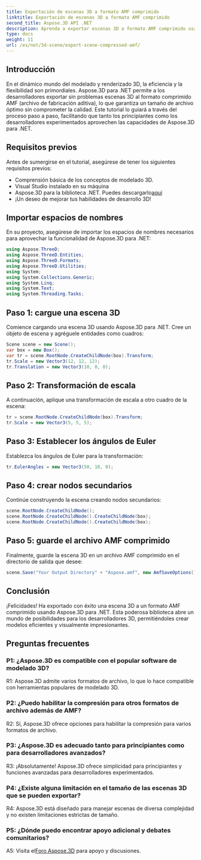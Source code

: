 ```yaml
---
title: Exportación de escenas 3D a formato AMF comprimido
linktitle: Exportación de escenas 3D a formato AMF comprimido
second_title: Aspose.3D API .NET
description: Aprenda a exportar escenas 3D a formato AMF comprimido usando Aspose.3D para .NET. Mejore sus habilidades de desarrollo con esta guía paso a paso.
type: docs
weight: 11
url: /es/net/3d-scene/export-scene-compressed-amf/
---
```

## Introducción

En el dinámico mundo del modelado y renderizado 3D, la eficiencia y la flexibilidad son primordiales. Aspose.3D para .NET permite a los desarrolladores exportar sin problemas escenas 3D al formato comprimido AMF (archivo de fabricación aditiva), lo que garantiza un tamaño de archivo óptimo sin comprometer la calidad. Este tutorial lo guiará a través del proceso paso a paso, facilitando que tanto los principiantes como los desarrolladores experimentados aprovechen las capacidades de Aspose.3D para .NET.

## Requisitos previos

Antes de sumergirse en el tutorial, asegúrese de tener los siguientes requisitos previos:

- Comprensión básica de los conceptos de modelado 3D.
- Visual Studio instalado en su máquina
-  Aspose.3D para la biblioteca .NET. Puedes descargarlo[aquí](https://releases.aspose.com/3d/net/)
- ¡Un deseo de mejorar tus habilidades de desarrollo 3D!

## Importar espacios de nombres

En su proyecto, asegúrese de importar los espacios de nombres necesarios para aprovechar la funcionalidad de Aspose.3D para .NET:

```csharp
using Aspose.ThreeD;
using Aspose.ThreeD.Entities;
using Aspose.ThreeD.Formats;
using Aspose.ThreeD.Utilities;
using System;
using System.Collections.Generic;
using System.Linq;
using System.Text;
using System.Threading.Tasks;
```

## Paso 1: cargue una escena 3D

Comience cargando una escena 3D usando Aspose.3D para .NET. Cree un objeto de escena y agréguele entidades como cuadros:

```csharp
Scene scene = new Scene();
var box = new Box();
var tr = scene.RootNode.CreateChildNode(box).Transform;
tr.Scale = new Vector3(12, 12, 12);
tr.Translation = new Vector3(10, 0, 0);
```

## Paso 2: Transformación de escala

A continuación, aplique una transformación de escala a otro cuadro de la escena:

```csharp
tr = scene.RootNode.CreateChildNode(box).Transform;
tr.Scale = new Vector3(5, 5, 5);
```

## Paso 3: Establecer los ángulos de Euler

Establezca los ángulos de Euler para la transformación:

```csharp
tr.EulerAngles = new Vector3(50, 10, 0);
```

## Paso 4: crear nodos secundarios

Continúe construyendo la escena creando nodos secundarios:

```csharp
scene.RootNode.CreateChildNode();
scene.RootNode.CreateChildNode().CreateChildNode(box);
scene.RootNode.CreateChildNode().CreateChildNode(box);
```

## Paso 5: guarde el archivo AMF comprimido

Finalmente, guarde la escena 3D en un archivo AMF comprimido en el directorio de salida que desee:

```csharp
scene.Save("Your Output Directory" + "Aspose.amf", new AmfSaveOptions() { EnableCompression = false });
```

## Conclusión

¡Felicidades! Ha exportado con éxito una escena 3D a un formato AMF comprimido usando Aspose.3D para .NET. Esta poderosa biblioteca abre un mundo de posibilidades para los desarrolladores 3D, permitiéndoles crear modelos eficientes y visualmente impresionantes.

## Preguntas frecuentes

### P1: ¿Aspose.3D es compatible con el popular software de modelado 3D?

R1: Aspose.3D admite varios formatos de archivo, lo que lo hace compatible con herramientas populares de modelado 3D.

### P2: ¿Puedo habilitar la compresión para otros formatos de archivo además de AMF?

R2: Sí, Aspose.3D ofrece opciones para habilitar la compresión para varios formatos de archivo.

### P3: ¿Aspose.3D es adecuado tanto para principiantes como para desarrolladores avanzados?

R3: ¡Absolutamente! Aspose.3D ofrece simplicidad para principiantes y funciones avanzadas para desarrolladores experimentados.

### P4: ¿Existe alguna limitación en el tamaño de las escenas 3D que se pueden exportar?

R4: Aspose.3D está diseñado para manejar escenas de diversa complejidad y no existen limitaciones estrictas de tamaño.

### P5: ¿Dónde puedo encontrar apoyo adicional y debates comunitarios?

A5: Visita el[Foro Aspose.3D](https://forum.aspose.com/c/3d/18) para apoyo y discusiones.
